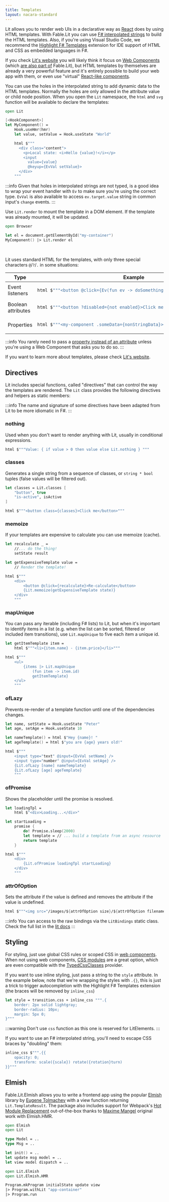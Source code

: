 ```yaml
---
title: Templates
layout: nacara-standard
---
```


Lit allows you to render web UIs in a declarative way as [React](https://reactjs.org/) does by using HTML templates. With Fable.Lit you can use [F# interpolated strings](https://docs.microsoft.com/en-us/dotnet/fsharp/language-reference/interpolated-strings) to build the HTML templates. Also, if you're using Visual Studio Code, we recommend the [Highlight F# Templates](https://marketplace.visualstudio.com/items?itemName=alfonsogarciacaro.vscode-template-fsharp-highlight) extension for IDE support of HTML and CSS as embedded languages in F#.

If you check [Lit's website](https://lit.dev) you will likely think it focus on [Web Components](https://developer.mozilla.org/en-US/docs/Web/Web_Components) (which [are also part of](./web-components.html) Fable.Lit), but HTML templates by themselves are already a very powerful feature and it's entirely possible to build your web app with them, or even use "virtual" [React-like components](./hook-components.html).

You can use the holes in the interpolated string to add dynamic data to the HTML templates. Normally the holes are only allowed in the attribute value or child node position. When you open the `Lit` namespace, the `html` and `svg` function will be available to declare the templates:

```fsharp
open Lit

[<HookComponent>]
let MyComponent() =
    Hook.useHmr(hmr)
    let value, setValue = Hook.useState "World"

    html $"""
      <div class="content">
        <p>Local state: <i>Hello {value}!</i></p>
        <input
          value={value}
          @keyup={EvVal setValue}>
      </div>
    """
```

:::info
Given that holes in interpolated strings are not typed, is a good idea to wrap your event handler with `Ev` to make sure you're using the correct type. `EvVal` is also available to access `ev.target.value` string in common input's `change` events.
:::

Use `Lit.render` to mount the template in a DOM element. If the template was already mounted, it will be updated.

```fsharp
open Browser

let el = document.getElementById("my-container")
MyComponent() |> Lit.render el
```

<br />

Lit uses standard HTML for the templates, with only three special characters `@`/`?`/`.` in some situations:

<table>
    <thead>
        <tr>
            <th>Type</th>
            <th>Example</th>
        </tr>
    </thead>
    <tbody>
        <tr>
            <td>Event listeners</td>
            <td>

```fsharp
html $"""<button @click={Ev(fun ev -> doSomething())}>Click me!</button>"""
```

</td>
        </tr>
        <tr>
            <td>Boolean attributes</td>
            <td>

```fsharp
html $"""<button ?disabled={not enabled}>Click me!</button>"""
```

</td>
        </tr>
        <tr>
            <td>Properties</td>
            <td>

```fsharp
html $"""<my-component .someData={nonStringData}></my-component>"""
```

</td>
        </tr>
    </tbody>
</table>

:::info
You rarely need to pass a [property instead of an attribute](https://stackoverflow.com/a/6004028) unless you're using a Web Component that asks you to do so.
:::

If you want to learn more about templates, please check [Lit's website](https://lit.dev/docs/templates/overview/).

## Directives

Lit includes special functions, called "directives" that can control the way the templates are rendered. The `Lit` class provides the following directives and helpers as static members:

:::info
The name and signature of some directives have been adapted from Lit to be more idiomatic in F#.
:::

### nothing

Used when you don't want to render anything with Lit, usually in conditional expressions.

```fsharp
html $"""Value: { if value > 0 then value else Lit.nothing } """
```

### classes

Generates a single string from a sequence of classes, or `string * bool` tuples (false values will be filtered out).

```fsharp
let classes = Lit.classes [
    "button", true
    "is-active", isActive
]

html $"""<button class={classes}>Click me</button>"""
```

### memoize

If your templates are expensive to calculate you can use memoize (cache).

```fsharp
let recalculate _ =
    //... do the thing!
    setState result

let getExpensiveTemplate value =
    // Render the template!

html $"""
    <div>
        <button @click={recalculate}>Re-calculate</button>
        {Lit.memoize(getExpensiveTemplate state)}
    </div>
    """
```

### mapUnique

You can pass any iterable (including F# lists) to Lit, but when it's important to identify items in a list (e.g. when the list can be sorted, filtered or included item transitions), use `Lit.mapUnique` to five each item a unique id.

```fsharp
let getItemTemplate item =
    html $"""<li>{item.name} - {item.price}</li>"""

html $"""
    <ul>
        {items |> Lit.mapUnique
            (fun item -> item.id)
            getItemTemplate}
    </ul>
    """
```

### ofLazy

Prevents re-render of a template function until one of the dependencies changes.

```fsharp
let name, setState = Hook.useState "Peter"
let age, setAge = Hook.useState 10

let nameTemplate() = html $"Hey {name}! "
let ageTemplate() = html $"you are {age} years old!"

html $"""
    <input type="text" @input={EvVal setName} />
    <input type="number" @input={EvVal setAge} />
    {Lit.ofLazy [name] nameTemplate}
    {Lit.ofLazy [age] ageTemplate}
    """
```

### ofPromise

Shows the placeholder until the promise is resolved.

```fsharp
let loadingTpl =
    html $"<div>Loading...</div>"

let startLoading =
    promise {
        do! Promise.sleep(2000)
        let template = // ... build a template from an async resource
        return template
    }

html $"""
    <div>
        {Lit.ofPromise loadingTpl startLoading}
    </div>
    """
```

### attrOfOption

Sets the attribute if the value is defined and removes the attribute if the value is undefined.

```fsharp
html $"""<img src="/images/${attrOfOption size}/${attrOfOption filename}">"""
```

:::info
You can access to the raw bindings via the `LitBindings` static class.
Check the full list in the [lit docs](https://lit.dev/docs/api/directives/)
:::

## Styling

For styling, just use global CSS rules or scoped CSS in [web components](./web-components.html). When not using web components, [CSS modules](https://css-tricks.com/css-modules-part-1-need/) are a great option, which are even compatible with the [TypedCssClasses](https://github.com/zanaptak/TypedCssClasses/blob/main/doc/configuration.md#fablecssmodule) provider.

If you want to use inline styling, just pass a string to the `style` attribute. In the example below, note that we're wrapping the styles with `.{}`, this is just a trick to trigger autocompletion with the Highlight F# Templates extension (the braces will be removed by `inline_css`)

```fsharp
let style = transition.css + inline_css """.{
    border: 2px solid lightgray;
    border-radius: 10px;
    margin: 5px 0;
}"""
```

:::warning
Don't use `css` function as this one is reserved for LitElements.
:::

If you want to use an F# interpolated string, you'll need to escape CSS braces by "doubling" them:

```fsharp
inline_css $""".{{
    opacity: 0;
    transform: scale({scale}) rotate({rotation}turn)
}}"""
```

## Elmish

Fable.Lit.Elmish allows you to write a frontend app using the popular [Elmish](https://elmish.github.io/) library by [Eugene Tolmachev](https://github.com/et1975) with a view function returning `Lit.TemplateResult`. The package also includes support for Webpack's [Hot Module Replacement](https://webpack.js.org/concepts/hot-module-replacement/) out-of-the-box thanks to [Maxime Mangel](https://twitter.com/MangelMaxime) original work with Elmish.HMR.

```fsharp
open Elmish
open Lit

type Model = ..
type Msg = ..

let init() = ..
let update msg model = ..
let view model dispatch = ..

open Lit.Elmish
open Lit.Elmish.HMR

Program.mkProgram initialState update view
|> Program.withLit "app-container"
|> Program.run
```
